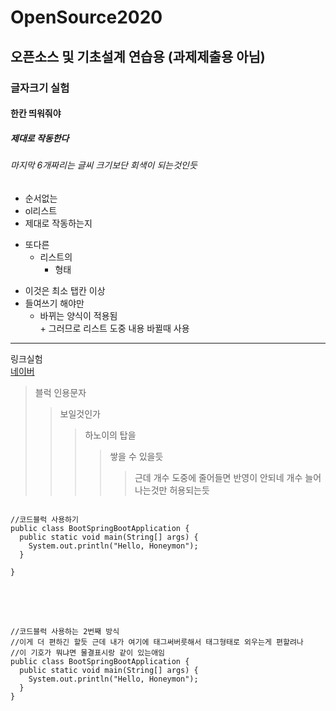 # OpenSource2020
## 오픈소스 및 기초설계 연습용 (과제제출용 아님) <br/>
### 글자크기 실험<br/>
#### 한칸 띄워줘야<br/>
##### 제대로 작동한다 <br/>
###### 마지막 6개짜리는 글씨 크기보단 회색이 되는것인듯 <br/>

- 순서없는<br/>
- ol리스트<br/>
- 제대로 작동하는지<br/>

+ 또다른<br/>
  + 리스트의<br/>
    + 형태<br/>
* 이것은 최소 탭칸 이상<br/>
 * 들여쓰기 해야만 <br/>
    * 바뀌는 양식이 적용됨 <br/>
          + 그러므로 리스트 도중 내용 바뀔때 사용 <br/>
<hr/>

링크실험<br/>
[네이버](https://naver.com)

> 블럭 인용문자 <br/>
> > 보일것인가 <br/>
> > > 하노이의 탑을 <br/>
> > > >쌓을 수 있을듯 <br/>
> > > > > 근데 개수 도중에 줄어들면 반영이 안되네 개수 늘어나는것만 허용되는듯<br/>

<pre>
<code>
//코드블럭 사용하기
public class BootSpringBootApplication {
  public static void main(String[] args) {
    System.out.println("Hello, Honeymon");
  }

}
</code>
</pre>

<br/><br/>
```
//코드블럭 사용하는 2번째 방식
//이게 더 편하긴 할듯 근데 내가 여기에 태그써버릇해서 태그형태로 외우는게 편할려나
//이 기호가 뭐냐면 물결표시랑 같이 있는애임
public class BootSpringBootApplication {
  public static void main(String[] args) {
    System.out.println("Hello, Honeymon");
  }
}
```

